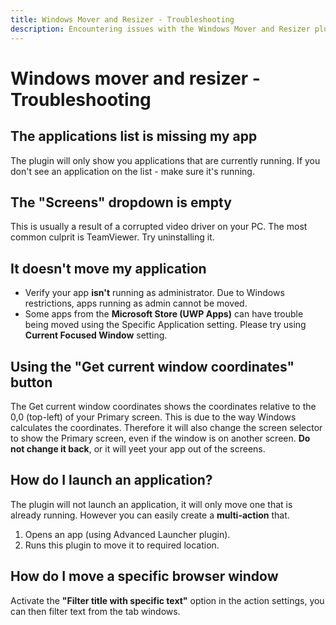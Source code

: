 ```yaml
---
title: Windows Mover and Resizer - Troubleshooting
description: Encountering issues with the Windows Mover and Resizer plugin on your Stream Deck? Our troubleshooting guide has the answers. Find solutions to common problems and get your setup back on track with BarRaider's plugin documentation.
---
```


# Windows mover and resizer - Troubleshooting

## The applications list is missing my app
The plugin will only show you applications that are currently running. If you don't see an application on the list - make sure it's running.

## The "Screens" dropdown is empty
This is usually a result of a corrupted video driver on your PC. The most common culprit is TeamViewer. Try uninstalling it.

## It doesn't move my application
- Verify your app **isn't** running as administrator. Due to Windows restrictions, apps running as admin cannot be moved. 
- Some apps from the **Microsoft Store (UWP Apps)** can have trouble being moved using the Specific Application setting. Please try using **Current Focused Window** setting.

## Using the "Get current window coordinates" button
The Get current window coordinates shows the coordinates relative to the 0,0 (top-left) of your Primary screen. This is due to the way Windows calculates the coordinates. Therefore it will also change the screen selector to show the Primary screen, even if the window is on another screen. **Do not change it back**, or it will yeet your app out of the screens.

## How do I launch an application?
The plugin will not launch an application, it will only move one that is already running. However you can easily create a **multi-action** that.

1. Opens an app (using Advanced Launcher plugin).
2. Runs this plugin to move it to required location.

## How do I move a specific browser window
Activate the **"Filter title with specific text"** option in the action settings, you can then filter text from the tab windows.